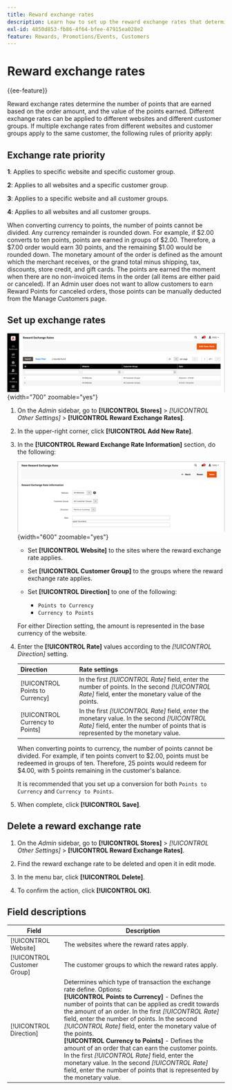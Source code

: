 ```yaml
---
title: Reward exchange rates
description: Learn how to set up the reward exchange rates that determine the number of reward points that are earned.
exl-id: 4850d853-fb86-4f64-bfee-47915ea028e2
feature: Rewards, Promotions/Events, Customers
---
```

# Reward exchange rates

{{ee-feature}}

Reward exchange rates determine the number of points that are earned based on the order amount, and the value of the points earned. Different exchange rates can be applied to different websites and different customer groups. If multiple exchange rates from different websites and customer groups apply to the same customer, the following rules of priority apply:

## Exchange rate priority

**1**: Applies to specific website and specific customer group.

**2**: Applies to all websites and a specific customer group.

**3**: Applies to a specific website and all customer groups.

**4**: Applies to all websites and all customer groups.

When converting currency to points, the number of points cannot be divided. Any currency remainder is rounded down. For example, if $2.00 converts to ten points, points are earned in groups of $2.00. Therefore, a $7.00 order would earn 30 points, and the remaining $1.00 would be rounded down. The monetary amount of the order is defined as the amount which the merchant receives, or the grand total minus shipping, tax, discounts, store credit, and gift cards. The points are earned the moment when there are no non-invoiced items in the order (all items are either paid or canceled). If an Admin user does not want to allow customers to earn Reward Points for canceled orders, those points can be manually deducted from the Manage Customers page.

## Set up exchange rates

![Reward exchange rates](./assets/reward-exchange-rates.png){width="700" zoomable="yes"}

1. On the _Admin_ sidebar, go to **[!UICONTROL Stores]** > _[!UICONTROL Other Settings]_ > **[!UICONTROL Reward Exchange Rates]**.

1. In the upper-right corner, click **[!UICONTROL Add New Rate]**.

1. In the **[!UICONTROL Reward Exchange Rate Information]** section, do the following:

   ![Reward exchange rates - information](./assets/reward-exchange-rate-new.png){width="600" zoomable="yes"}

   - Set **[!UICONTROL Website]** to the sites where the reward exchange rate applies.

   - Set **[!UICONTROL Customer Group]** to the groups where the reward exchange rate applies.

   - Set **[!UICONTROL Direction]** to one of the following:

      - `Points to Currency`
      - `Currency to Points`

    For either Direction setting, the amount is represented in the base currency of the website.

1. Enter the **[!UICONTROL Rate]** values according to the _[!UICONTROL Direction]_ setting.

   |Direction|Rate settings|
   |---------|-------------|
   | [!UICONTROL Points to Currency] | In the first _[!UICONTROL Rate]_ field, enter the number of points. In the second  _[!UICONTROL Rate]_ field, enter the monetary value of the points. |
   | [!UICONTROL Currency to Points] | In the first  _[!UICONTROL Rate]_ field, enter the monetary value. In the second  _[!UICONTROL Rate]_ field, enter the number of points that is represented by the monetary value. |

   When converting points to currency, the number of points cannot be divided. For example, if ten points convert to $2.00, points must be redeemed in groups of ten. Therefore, 25 points would redeem for $4.00, with 5 points remaining in the customer's balance.

   It is recommended that you set up a conversion for both `Points to Currency` and `Currency to Points`.

1. When complete, click **[!UICONTROL Save]**.

## Delete a reward exchange rate

1. On the _Admin_ sidebar, go to **[!UICONTROL Stores]** > _[!UICONTROL Other Settings]_ > **[!UICONTROL Reward Exchange Rates]**.

1. Find the reward exchange rate to be deleted and open it in edit mode.

1. In the menu bar, click **[!UICONTROL Delete]**.

1. To confirm the action, click **[!UICONTROL OK]**.

## Field descriptions

|Field|Description|
|--- |--- |
|[!UICONTROL Website]|The websites where the reward rates apply.|
|[!UICONTROL Customer Group]|The customer groups to which the reward rates apply.|
|[!UICONTROL Direction]|Determines which type of transaction the exchange rate define. Options: <br/>**[!UICONTROL Points to Currency]** - Defines the number of points that can be applied as credit towards the amount of an order. In the first _[!UICONTROL Rate]_ field, enter the number of points. In the second  _[!UICONTROL Rate]_ field, enter the monetary value of the points. <br/>**[!UICONTROL Currency to Points]** - Defines the amount of an order that can earn the customer points. In the first  _[!UICONTROL Rate]_ field, enter the monetary value. In the second  _[!UICONTROL Rate]_ field, enter the number of points that is represented by the monetary value.|
